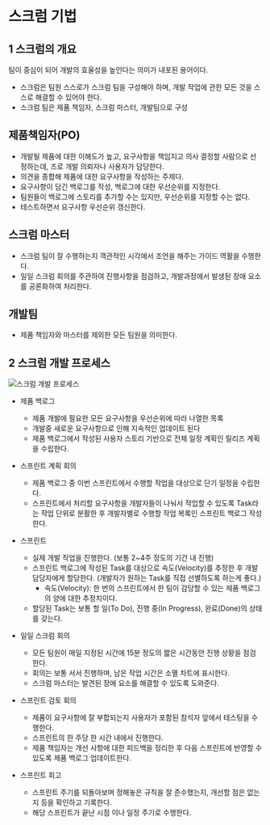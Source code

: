 # 스크럼 기법
## 1 스크럼의 개요
팀이 중심이 되어 개발의 효울성을 높인다는 의미가 내포된 용어이다.
- 스크럼은 팀원 스스로가 스크럼 팀을 구성해야 하며, 개발 작업에 관한 모든 것을 스스로 해결할 수 있어야 한다.
- 스크럼 팀은 제품 책임자, 스크럼 마스터, 개발팀으로 구성
  
## 제품책임자(PO)
- 개발될 제품에 대한 이해도가 높고, 요구사항을 책임지고 의사 결정할 사람으로 선정하는데, 즈로 개발 의뢰자나 사용자가 담당한다.
- 의견을 종합해 제품에 대한 요구사항을 작성하는 주제다.
- 요구사항이 담긴 백로그를 작성, 백로그에 대한 우선순위를 지정한다.
- 팀원들이 백로그에 스토리를 추가할 수는 있지만, 우선순위를 지정할 수는 없다.
- 테스트하면서 요구사항 우선순위 갱신한다.
  
## 스크럼 마스터
- 스크럼 팀이 잘 수행하는지 객관적인 시각에서 조언을 해주는 가이드 역활을 수행한다.
- 일일 스크럼 회의를 주관하여 진행사항을 점검하고, 개발과정에서 발생된 장애 요소를 공론화하여 처리한다.

## 개발팀
- 제품 책임자와 마스터를 제외한 모든 팀원을 의미한다.

## 2 스크럼 개발 프로세스
![스크럼 개발 프로세스](https://github.com/user-attachments/assets/f3aab572-e703-45b0-a985-4e69ed4943e1)
- 제품 백로그
  - 제품 개발에 필요한 모든 요구사항을 우선순위에 따라 나열한 목록
  - 개발중 새로운 요구사항으로 인해 지속적인 업데이트 된다
  - 제품 백로그에서 작성된 사용자 스토리 기반으로 전체 일정 계획인 릴리즈 계획을 수립한다.

- 스프린트 계획 회의
  - 제품 백로그 중 이번 스프린트에서 수행할 작업을 대상으로 단기 일정을 수립한다.
  - 스프린트에서 처리할 요구사항을 개발자들이 나눠서 작업할 수 있도록 Task라는 작업 단위로 분활한 후 개발자별로 수행할 작업 복록인 스프린트 백로그 작성한다.

- 스프린트
  - 실제 개발 작업을 진행한다. (보통 2~4주 정도의 기간 내 진행)
  - 스프린트 백로그에 작성된 Task를 대상으로 속도(Velocity)를 추정한 후 개발 담당자에게 할당한다. (개발자가 원하는 Task를 직접 선별하도록 하는게 좋다.)
    - 속도(Velocity): 한 번의 스프린트에서 한 팀이 감당할 수 있는 제품 백로그의 양에 대한 추정치이다.
  - 할당된 Task는 보통 할 일(To Do), 진행 중(In Progress), 완료(Done)의 상태를 갖는다.

- 일일 스크럼 회의
  - 모든 팀원이 매일 지정된 시간에 15분 정도의 짧은 시간동안 진행 상황을 점검한다.
  - 회의는 보통 서서 진행하며, 남은 작업 시간은 소멸 차트에 표시한다.
  - 스크럼 마스터는 발견된 장애 요소를 해결할 수 있도록 도와준다.

- 스프린트 검토 회의
  - 제품이 요구사항에 잘 부합되는지 사용자가 포함된 참석자 앞에서 테스팅을 수행한다.
  - 스프린트의 한 주당 한 시간 내에서 진행한다.
  - 제품 책임자는 개선 사항에 대한 피드백을 정리한 후 다음 스프린트에 반영할 수 있도록 제품 백로그 업데이트한다.

- 스프린트 회고
  - 스프린트 주기를 되돌아보며 정해놓은 규칙을 잘 준수했는지, 개선할 점은 없는지 등을 확인하고 기록한다.
  - 해당 스프린트가 끝난 시점 이나 일정 주기로 수행한다.
